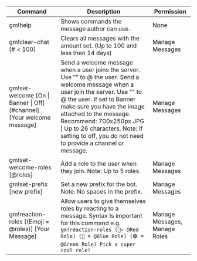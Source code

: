 | Command | Description | Permission |
| --- | --- | --- |
| gm!help | Shows commands the message author can use. | None |
| gm!clear-chat \[# < 100\] | Clears all messages with the amount set. (Up to 100 and less then 14 days) | Manage Messages |
| gm!set-welcome \[On \| Banner \| Off\] \[#channel\] \[Your <member> welcome message\] | Send a welcome message when a user joins the server. Use "<member>" to @ the user. Send a welcome message when a user join the server. Use "<member>" to @ the user. If set to Banner make sure you have the image attached to the message. Recommend: 700x250px JPG \| Up to 26 characters. Note: If setting to off, you do not need to provide a channel or message. | Manage Messages |
| gm!set-welcome-roles \[@roles\] | Add a role to the user when they join. Note: Up to 5 roles. | Manage Messages |
| gm!set-prefix \[new prefix\] | Set a new prefix for the bot. Note: No spaces in the prefix. | Manage Messages |
| gm!reaction-roles \[\(Emoji = @roles\)\] \[Your Message\]	 | Allow users to give themselves roles by reacting to a message. Syntax Is important for this command e.g. `gm!reaction-roles (🔴= @Red Role) (🔵 = @Blue Role) (🟢 = @Green Role) Pick a super cool role!` | Manage Messages, Manage Roles |
